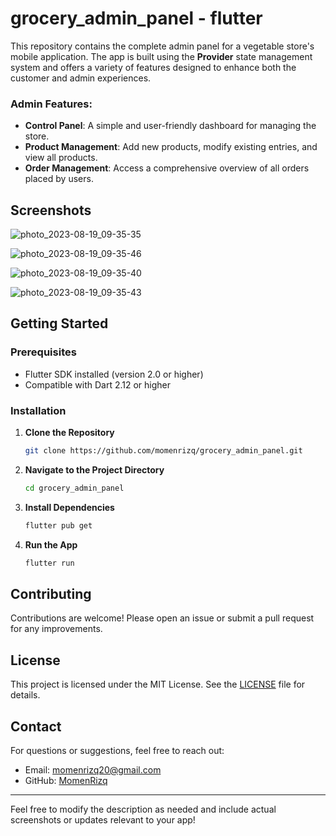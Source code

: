 # grocery_admin_panel - flutter

This repository contains the complete admin panel for a vegetable store's mobile application. The app is built using the **Provider** state management system and offers a variety of features designed to enhance both the customer and admin experiences.

### Admin Features:
- **Control Panel**: A simple and user-friendly dashboard for managing the store.
- **Product Management**: Add new products, modify existing entries, and view all products.
- **Order Management**: Access a comprehensive overview of all orders placed by users.

## Screenshots

![photo_2023-08-19_09-35-35](https://github.com/MomenRizq/grocery_admin_panel/assets/93680253/ab1b18a5-cb42-4e33-905b-51d8383ff2c6)



![photo_2023-08-19_09-35-46](https://github.com/MomenRizq/grocery_admin_panel/assets/93680253/4bd554d9-edc7-4b89-b031-17cd0e826e30)



![photo_2023-08-19_09-35-40](https://github.com/MomenRizq/grocery_admin_panel/assets/93680253/aa04b52d-f2c2-4204-80eb-90e5498bd983)



![photo_2023-08-19_09-35-43](https://github.com/MomenRizq/grocery_admin_panel/assets/93680253/981170bb-450b-4818-a9c3-6eb639ba4051)
## Getting Started

### Prerequisites

- Flutter SDK installed (version 2.0 or higher)
- Compatible with Dart 2.12 or higher

### Installation

1. **Clone the Repository**

   ```bash
   git clone https://github.com/momenrizq/grocery_admin_panel.git
   ```

2. **Navigate to the Project Directory**

   ```bash
   cd grocery_admin_panel
   ```

3. **Install Dependencies**

   ```bash
   flutter pub get
   ```

4. **Run the App**

   ```bash
   flutter run
   ```


## Contributing

Contributions are welcome! Please open an issue or submit a pull request for any improvements.

## License

This project is licensed under the MIT License. See the [LICENSE](LICENSE) file for details.

## Contact

For questions or suggestions, feel free to reach out:

- Email: [momenrizq20@gmail.com](momenrizq20@gmail.com)
- GitHub: [MomenRizq](https://github.com/momenrizq)

---

Feel free to modify the description as needed and include actual screenshots or updates relevant to your app!





